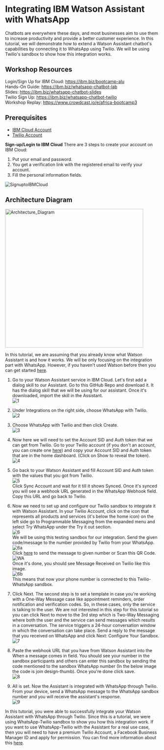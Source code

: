 # Integrating IBM Watson Assistant with WhatsApp

Chatbots are everywhere these days, and most businesses aim to use them to increase productivity and provide a better customer experience. In this tutorial, we will demonstrate how to extend a Watson Assistant chatbot's capabilities by connecting it to WhatsApp using Twilio. We will be using Twilio's sandbox to show how this integration works.

## Workshop Resources
Login/Sign Up for IBM Cloud: https://ibm.biz/bootcamp-alu<br/>
Hands-On Guide: https://ibm.biz/whatsapp-chatbot-lab <br/>
Slides: https://ibm.biz/whatsapp-chatbot-slides <br/>
Twilio Sign Up: https://ibm.biz/whatsapp-chatbot-twilio <br/>
Workshop Replay: https://www.crowdcast.io/e/africa-bootcamp3 

## Prerequisites
- [IBM Cloud Account](https://ibm.biz/bootcamp-alu)
- [Twilio Account](www.twilio.com/referral/jO1067)

**Sign-up/Login to IBM Cloud**
There are 3 steps to create your account on IBM Cloud:
1. Put your email and password.
2. You get a verification link with the registered email to verify your account.
3. Fill the personal information fields.

![SignuptoIBMCloud](https://user-images.githubusercontent.com/15332386/120156441-0769d980-c203-11eb-8cb3-29f4a8d5616a.png)


## Architecture Diagram
<img width="451" alt="Architecture_Diagram" src="https://user-images.githubusercontent.com/12492961/123856997-ce707200-d932-11eb-87be-65f91f0375bd.png">

In this tutorial, we are assuming that you already know what Watson Assistant is and how it works. We will be only focusing on the integration part with WhatsApp. However, if you haven't used Watson before then you can get started [here](https://developer.ibm.com/tutorials/create-your-first-assistant-powered-chatbot/).

1.	Go to your Watson Assistant service in IBM Cloud. Let's first add a dialog skill to our Assistant. Go to this GitHub Repo and download it. It has the dialog skill that we will be using for our assistant. Once it's downloaded, import the skill in the Assistant. <br/>
![1](https://user-images.githubusercontent.com/12492961/118401066-46315880-b675-11eb-8ec9-424cc64cc0cd.png)

2. Under Integrations on the right side, choose WhatsApp with Twilio. <br/>
![2](https://user-images.githubusercontent.com/12492961/118401100-6103cd00-b675-11eb-85cb-01b1f059781b.png)

3. Choose WhatsApp with Twilio and then click Create. <br/>
![3](https://user-images.githubusercontent.com/12492961/118401118-7547ca00-b675-11eb-8469-32cec99e733e.png)

4. Now here we will need to set the Account SID and Auth token that we can get from Twilio. Go to your Twilio account (if you don't an account, you can create one [here](www.twilio.com/referral/jO1067)) and copy your Account SID and Auth token that are in the home dashboard. (Click on Show to reveal the token). <br/>
![4](https://user-images.githubusercontent.com/12492961/118401162-93adc580-b675-11eb-97e3-28cea6ccab3e.png)

5. Go back to your Watson Assistant and fill Account SID and Auth token with the values that you got from Twilio. <br/>
![5](https://user-images.githubusercontent.com/12492961/118401166-9e685a80-b675-11eb-9334-d10b02f1b230.png)
<br/> Click Sync Account and wait for it till it shows Synced. Once it's synced you will see a webhook URL generated in the WhatsApp Webhook field. Copy this URL and go back to Twilio. <br/>

6.	Now we need to set up and configure our Twilio sandbox to integrate it with Watson Assistant. In your Twilio Account, click on the icon that represents all products and services (it's below the home icon) on the left side go to Programmable Messaging from the expanded menu and select Try WhatsApp under the Try it out section. <br/>
![6](https://user-images.githubusercontent.com/12492961/118401202-c061dd00-b675-11eb-9472-8367940d716e.png)
<br/> We will be using this testing sandbox for our integration. Send the given code/message to the number provided by Twilio from your WhatsApp. <br/>
![6a](https://user-images.githubusercontent.com/12492961/118401223-e4bdb980-b675-11eb-885c-c0d8c71e7ba2.jpg)
<br/> Click [here](https://api.whatsapp.com/send?phone=+1(415)523-8886&text=join%20design-thumb) to send the message to given number or Scan this QR Code. <br/>
![WA](https://user-images.githubusercontent.com/12492961/118401683-a2957780-b677-11eb-88aa-93adb2b79271.png)
<br/> Once it's done, you should see Message Received on Twilio like this image. <br/>
![6b](https://user-images.githubusercontent.com/12492961/118401243-fb641080-b675-11eb-927f-43188c4efbe2.png)
<br/> This means that now your phone number is connected to this Twilio-WhatsApp sandbox. <br/>

7.	Click Next. The second step is to set a template in case you're working with a One-Way Message case like appointment reminders, order notification and verification codes. So, in these cases, only the service is talking to the user. We are not interested in this step for this tutorial so you can click Next to move to the 3rd step which is Two-Way Messaging where both the user and the service can send messages which results in a conversation. The service triggers a 24-hour conversation window in which the conversation can take place. Send a reply to the message that you received on WhatsApp and click Next: Configure Your Sandbox. <br/>
![7](https://user-images.githubusercontent.com/12492961/118401293-3108f980-b676-11eb-808f-8aac814be54b.png)

8.	Paste the webhook URL that you have from Watson Assistant into the When a message comes in field. You should see your number in the sandbox participants and others can enter this sandbox by sending the code mentioned to the sandbox WhatsApp number (In the below image the code is join design-thumb). Once you're done click save. <br/>
![8](https://user-images.githubusercontent.com/12492961/118401309-44b46000-b676-11eb-9c2b-e4ae7c990e74.png)

9.	All is set. Now the Assistant is integrated with WhatsApp through Twilio. From your device, send a WhatsApp message to the WhatsApp sandbox number and you will receive the assistant's response. <br/>
![9](https://user-images.githubusercontent.com/12492961/118401334-572e9980-b676-11eb-93eb-d9e6dfc8e119.jpg)

In this tutorial, you were able to successfully integrate your Watson Assistant with WhatsApp through Twilio. Since this is a tutorial, we were using WhatsApp-Twilio sandbox to show you how this integration work. If you want to use WhatsApp-Twilio with the Assistant for a real use case, then you will need to have a premium Twilio Account, a Facebook Business Manager ID and apply for permission. You can find more information about this [here](https://cloud.ibm.com/docs/assistant?topic=assistant-deploy-whatsapp).




